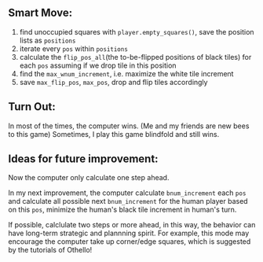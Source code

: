 ## Smart Move:

1. find unoccupied squares with `player.empty_squares()`, save the position lists as `positions`
2. iterate every `pos` within `positions`
3. calculate the `flip_pos_all`(the to-be-flipped positions of black tiles) for each `pos` assuming if we drop tile in this position
4. find the `max_wnum_increment`, i.e. maximize the white tile increment
5. save `max_flip_pos`, `max_pos`, drop and flip tiles accordingly

## Turn Out:

In most of the times, the computer wins. (Me and my friends are new bees to this game)
Sometimes, I play this game blindfold and still wins.

## Ideas for future improvement:

Now the computer only calculate one step ahead.

In my next improvement, the computer calculate `bnum_increment` each `pos` and calculate all possible next `bnum_increment` for the human player based on this `pos`, minimize the human's black tile increment in human's turn.

If possible, calclulate two steps or more ahead, in this way, the behavior can have long-term strategic and plannning spirit. For example, this mode may encourage the computer take up corner/edge squares, which is suggested by the tutorials of Othello!
